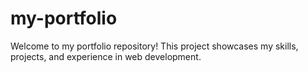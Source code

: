 # my-portfolio
Welcome to my portfolio repository! This project showcases my skills, projects, and experience in  web development.
